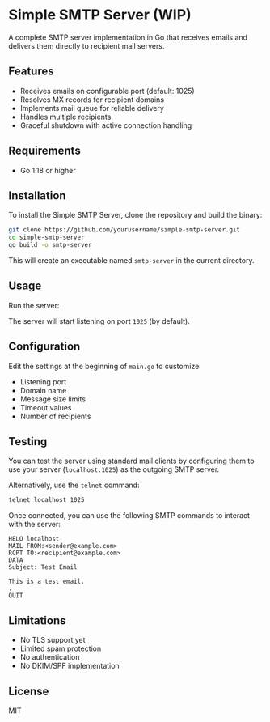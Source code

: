 # Simple SMTP Server (WIP)

A complete SMTP server implementation in Go that receives emails and delivers them directly to recipient mail servers.

## Features

- Receives emails on configurable port (default: 1025)
- Resolves MX records for recipient domains
- Implements mail queue for reliable delivery
- Handles multiple recipients
- Graceful shutdown with active connection handling

## Requirements

- Go 1.18 or higher

## Installation

To install the Simple SMTP Server, clone the repository and build the binary:

```bash
git clone https://github.com/yourusername/simple-smtp-server.git
cd simple-smtp-server
go build -o smtp-server
```

This will create an executable named `smtp-server` in the current directory.

## Usage

Run the server:

The server will start listening on port `1025` (by default).

## Configuration

Edit the settings at the beginning of `main.go` to customize:

- Listening port
- Domain name
- Message size limits
- Timeout values
- Number of recipients

## Testing

You can test the server using standard mail clients by configuring them to use your server (`localhost:1025`) as the outgoing SMTP server.

Alternatively, use the `telnet` command:

```bash
telnet localhost 1025
```

Once connected, you can use the following SMTP commands to interact with the server:

```plaintext
HELO localhost
MAIL FROM:<sender@example.com>
RCPT TO:<recipient@example.com>
DATA
Subject: Test Email

This is a test email.
.
QUIT
```

## Limitations

- No TLS support yet
- Limited spam protection
- No authentication
- No DKIM/SPF implementation

## License

MIT